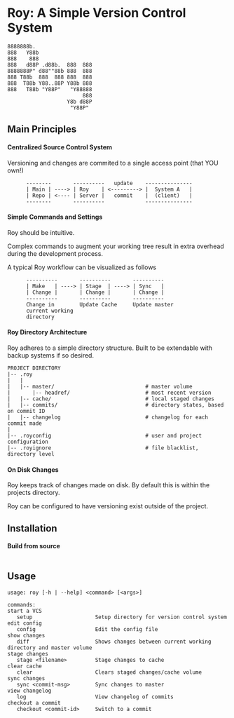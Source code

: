 # Roy: A Simple Version Control System
```
8888888b.                   
888   Y88b                  
888    888                  
888   d88P .d88b.  888  888 
8888888P" d88""88b 888  888 
888 T88b  888  888 888  888 
888  T88b Y88..88P Y88b 888 
888   T88b "Y88P"   "Y88888 
                        888 
                   Y8b d88P 
                    "Y88P"  
```

## Main Principles

#### Centralized Source Control System
Versioning and changes are commited to a single access point (that YOU own!)

```
      --------       ----------   update    ---------------
      | Main | ----> | Roy    | <---------> |  System A   |
      | Repo | <---- | Server |   commit    |  (client)   |
      --------       ----------             ---------------
```

#### Simple Commands and Settings
Roy should be intuitive. 

Complex commands to augment your working tree result in extra overhead during 
the development process.

A typical Roy workflow can be visualized as follows
```
      ----------       ----------       ----------
      | Make   | ----> | Stage  | ----> | Sync   |
      | Change |       | Change |       | Change |
      ----------       ----------       ----------
      Change in        Update Cache     Update master 
      current working
      directory
```

#### Roy Directory Architecture
Roy adheres to a simple directory structure. Built to be extendable with backup
systems if so desired. 
```
PROJECT DIRECTORY
|-- .roy
|   |
|   |-- master/                             # master volume 
|       |-- headref/                        # most recent version
|   |-- cache/                              # local staged changes
|   |-- commits/                            # directory states, based on commit ID 
|   |-- changelog                           # changelog for each commit made
|
|-- .royconfig                              # user and project configuration
|-- .royignore                              # file blacklist, directory level
```

#### On Disk Changes
Roy keeps track of changes made on disk. By default this is within the projects
directory.

Roy can be configured to have versioning exist outside of the project.

## Installation
#### Build from source
```

```

## Usage
```
usage: roy [-h | --help] <command> [<args>] 

commands:
start a VCS 
   setup                    Setup directory for version control system
edit config 
   config                   Edit the config file
show changes
   diff                     Shows changes between current working directory and master volume
stage changes
   stage <filename>         Stage changes to cache
clear cache
   clear                    Clears staged changes/cache volume
sync changes
   sync <commit-msg>        Sync changes to master
view changelog
   log                      View changelog of commits 
checkout a commit 
   checkout <commit-id>     Switch to a commit 
```
